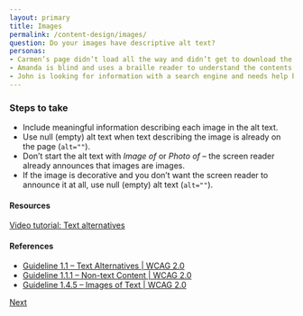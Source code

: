 ```yaml
---
layout: primary
title: Images
permalink: /content-design/images/
question: Do your images have descriptive alt text?
personas:
- Carmen’s page didn’t load all the way and didn’t get to download the images. 
- Amanda is blind and uses a braille reader to understand the contents of images. 
- John is looking for information with a search engine and needs help being directed to the right content (descriptive alt tags will improve search).
---
```


### Steps to take
- Include meaningful information describing each image in the alt text.
- Use null (empty) alt text when text describing the image is already on the page (`alt=""`).
- Don’t start the alt text with _Image of_ or _Photo of_ – the screen reader already announces that images are images.
- If the image is decorative and you don’t want the screen reader to announce it at all, use  null (empty) alt text (`alt=""`).

#### Resources
<a href="https://www.youtube.com/watch?v=XCa6U1BllCY">
  <i class="fa fa-youtube-play" aria-hidden="true"></i>Video tutorial: Text alternatives
</a>

#### References
- [Guideline 1.1 – Text Alternatives \| WCAG 2.0](https://www.w3.org/WAI/WCAG20/quickref/?showtechniques=14%2C128&currentsidebar=%23col_overview&tags=images%2Cimages-of-text%2Ctext-alternatives#text-equiv)
- [Guideline 1.1.1 – Non-text Content \| WCAG 2.0](https://www.w3.org/WAI/WCAG20/quickref/?showtechniques=14%2C128&currentsidebar=%23col_overview#text-equiv-all)
- [Guideline 1.4.5 – Images of Text \| WCAG 2.0](https://www.w3.org/WAI/WCAG20/quickref/#qr-visual-audio-contrast-text-presentation)

<a class="usa-button button-next" href="{{ site.baseurl }}/content-design/links/">
  Next <i class="fa fa-chevron-right" aria-hidden="true"></i>
</a>
